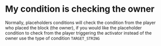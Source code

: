 # My condition is checking the owner

Normally, placeholders conditions will check the condition from the player who placed the block (the owner), if you would like the placeholder condition to check from the player triggering the activator instead of the owner use the type of condition `TARGET_STRING`

